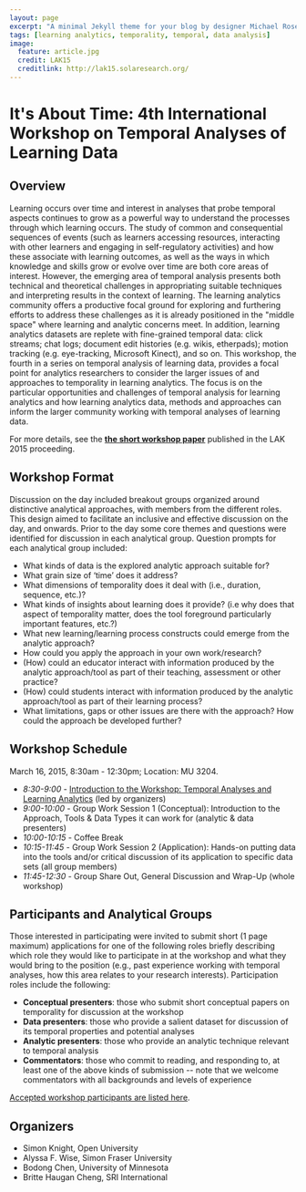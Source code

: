 ```yaml
---
layout: page
excerpt: "A minimal Jekyll theme for your blog by designer Michael Rose."
tags: [learning analytics, temporality, temporal, data analysis]
image:
  feature: article.jpg
  credit: LAK15
  creditlink: http://lak15.solaresearch.org/
---
```


# It's About Time: 4th International Workshop on Temporal Analyses of Learning Data

## Overview

Learning occurs over time and interest in analyses that probe temporal aspects continues to grow as a powerful way to understand the processes through which learning occurs. The study of common and consequential sequences of events (such as learners accessing resources, interacting with other learners and engaging in self-regulatory activities) and how these associate with learning outcomes, as well as the ways in which knowledge and skills grow or evolve over time are both core areas of interest. However, the emerging area of temporal analysis presents both technical and theoretical challenges in appropriating suitable techniques and interpreting results in the context of learning. The learning analytics community offers a productive focal ground for exploring and furthering efforts to address these challenges as it is already positioned in the "middle space" where learning and analytic concerns meet. In addition, learning analytics datasets are replete with fine-grained temporal data: click streams; chat logs; document edit histories (e.g. wikis, etherpads); motion tracking (e.g. eye-tracking, Microsoft Kinect), and so on. This workshop, the fourth in a series on temporal analysis of learning data, provides a focal point for analytics researchers to consider the larger issues of and approaches to temporality in learning analytics. The focus is on the particular opportunities and challenges of temporal analysis for learning analytics and how learning analytics data, methods and approaches can inform the larger community working with temporal analyses of learning data.

For more details, see the [__the short workshop paper__](http://oro.open.ac.uk/41713/) published in the LAK 2015 proceeding.

## Workshop Format

Discussion on the day included breakout groups organized around distinctive analytical approaches, with members from the different roles. This design aimed to facilitate an inclusive and effective discussion on the day, and onwards. Prior to the day some core themes and questions were identified for discussion in each analytical group. Question prompts for each analytical group included:

- What kinds of data is the explored analytic approach suitable for?
- What grain size of ‘time’ does it address?
- What dimensions of temporality does it deal with (i.e., duration, sequence, etc.)?
- What kinds of insights about learning does it provide? (i.e why does that aspect of temporality matter, does the tool foreground particularly important features, etc.?)
- What new learning/learning process constructs could emerge from the analytic approach?
- How could you apply the approach in your own work/research?
- (How) could an educator interact with information produced by the analytic approach/tool as part of their teaching, assessment or other practice?
- (How) could students interact with information produced by the analytic approach/tool as part of their learning process?
- What limitations, gaps or other issues are there with the approach?  How could the approach be developed further?

## Workshop Schedule

March 16, 2015, 8:30am - 12:30pm; Location: MU 3204.

- *8:30-9:00* - [Introduction to the Workshop: Temporal Analyses and Learning Analytics](http://www.slideshare.net/alywise/wise-lak15-its-about-time-workshop) (led by organizers)
- *9:00-10:00* - Group Work Session 1 (Conceptual): Introduction to the Approach, Tools & Data Types it can work for (analytic & data presenters)
- *10:00-10:15* - Coffee Break
- *10:15-11:45* - Group Work Session 2 (Application): Hands-on putting data into the tools and/or critical discussion of its application to specific data sets (all group members)
- *11:45-12:30* - Group Share Out, General Discussion and Wrap-Up (whole workshop)

## Participants and Analytical Groups

Those interested in participating were invited to submit short (1 page maximum) applications for one of the following roles briefly describing which role they would like to participate in at the workshop and what they would bring to the position (e.g., past experience working with temporal analyses, how this area relates to your research interests). Participation roles include the following:

- **Conceptual presenters**: those who submit short conceptual papers on temporality for discussion at the workshop
- **Data presenters**: those who provide a salient dataset for discussion of its temporal properties and potential analyses
- **Analytic presenters**: those who provide an analytic technique relevant to temporal analysis
- **Commentators**: those who commit to reading, and responding to, at least one of the above kinds of submission -- note that we welcome commentators with all backgrounds and levels of experience

[Accepted workshop participants are listed here](http://lak15time.github.io/participants).

<!-- Applications to participate should be emailed to [Simon Knight](mailto:sjgknight@gmail.com) with the subject line ‘LAKTime’ by **January 11th**. We aim to send out notifications on January 16th, before LAK's earlybird registration deadline (Jan 21st). -->

<!-- ## Important Dates

- January 11th: Deadline for short LAKTime applications to sjgknight@gmail.com
- January 16th: Notifications sent out
- January 21st: LAK15's earlybird registration deadline (conference deadline)
- March 16-20th: LAK15 Conference

-->


## Organizers

- Simon Knight, Open University
- Alyssa F. Wise, Simon Fraser University
- Bodong Chen, University of Minnesota
- Britte Haugan Cheng, SRI International
